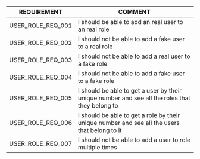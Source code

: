 | REQUIREMENT       	| COMMENT                                                                                         	|
|-------------------	|-------------------------------------------------------------------------------------------------	|
| USER_ROLE_REQ_001 	| I should be able to add an real user to an real role                                            	|
| USER_ROLE_REQ_002 	| I should not be able to add a fake user to a real role                                          	|
| USER_ROLE_REQ_003 	| I should not be able to add a real user to a fake role                                          	|
| USER_ROLE_REQ_004 	| I should not be able to add a fake user to a fake role                                          	|
| USER_ROLE_REQ_005 	| I should be able to get a user by their unique number and see all the roles that they belong to 	|
| USER_ROLE_REQ_006 	| I should be able to get a role by their unique number and see all the users that belong to it   	|
| USER_ROLE_REQ_007 	| I should not be able to add a user to role multiple times                                       	|